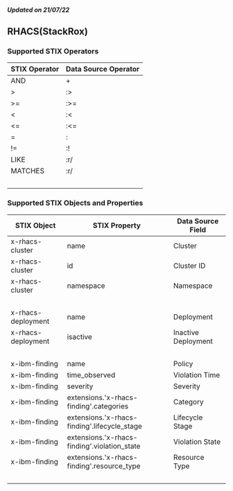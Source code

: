 ##### Updated on 21/07/22
## RHACS(StackRox)
### Supported STIX Operators
| STIX Operator | Data Source Operator |
|--|--|
| AND | + |
| > | :> |
| >= | :>= |
| < | :< |
| <= | :<= |
| = | : |
| != | :! |
| LIKE | :r/ |
| MATCHES | :r/ |
| <br> | |
### Supported STIX Objects and Properties
| STIX Object | STIX Property | Data Source Field |
|--|--|--|
| x-rhacs-cluster | name | Cluster |
| x-rhacs-cluster | id | Cluster ID |
| x-rhacs-cluster | namespace | Namespace |
| <br> | | |
| x-rhacs-deployment | name | Deployment |
| x-rhacs-deployment | isactive | Inactive Deployment |
| <br> | | |
| x-ibm-finding | name | Policy |
| x-ibm-finding | time_observed | Violation Time |
| x-ibm-finding | severity | Severity |
| x-ibm-finding | extensions.'x-rhacs-finding'.categories | Category |
| x-ibm-finding | extensions.'x-rhacs-finding'.lifecycle_stage | Lifecycle Stage |
| x-ibm-finding | extensions.'x-rhacs-finding'.violation_state | Violation State |
| x-ibm-finding | extensions.'x-rhacs-finding'.resource_type | Resource Type |
| <br> | | |

